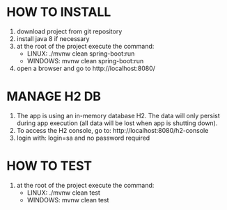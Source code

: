 # HOW TO INSTALL
1) download project from git repository
2) install java 8 if necessary
3) at the root of the project execute the command:
	- LINUX: ./mvnw clean spring-boot:run
	- WINDOWS: mvnw clean spring-boot:run
4) open a browser and go to http://localhost:8080/

# MANAGE H2 DB
1) The app is using an in-memory database H2. The data will only persist during app execution (all data will be lost when app is shutting down).
2) To access the H2 console, go to: http://localhost:8080/h2-console
3) login with: login=sa and no password required

# HOW TO TEST
1) at the root of the project execute the command:
	- LINUX: ./mvnw clean test
	- WINDOWS: mvnw clean test



